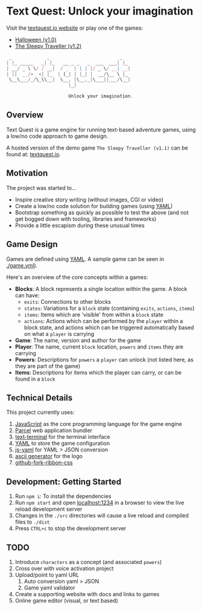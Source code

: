 # Text Quest: Unlock your imagination

Visit the [textquest.io website](https://textquest.io) or play one of the games:

- [Halloween (v1.0)](https://halloween.textquest.io)
- [The Sleepy Traveller (v1.2)](https://traveller.textquest.io)

```javascript
 _             _                          _
| |_ _____   _| |_   __ _ _   _  ___  ___| |_
| __/ _ \ \/ / __|  / _` | | | |/ _ \/ __| __|
| ||  __/>  <| |_  | (_| | |_| |  __/\__ \ |_
 \__\___/_/\_\\__|  \__, |\__,_|\___||___/\__|
                       |_|

                       Unlock your imagination.
```

## Overview

Text Quest is a game engine for running text-based adventure games, using a low/no code approach to game design.

A hosted version of the demo game `The Sleepy Traveller (v1.1)` can be found at: [textquest.io](https://textquest.io/).

## Motivation

The project was started to...

- Inspire creative story writing (without images, CGI or video)
- Create a low/no code solution for building games (using [YAML](https://en.wikipedia.org/wiki/YAML))
- Bootstrap something as quickly as possible to test the above (and not get bogged down with tooling, libraries and frameworks)
- Provide a little escapism during these unusual times

## Game Design

Games are defined using [YAML](https://en.wikipedia.org/wiki/YAML). A sample game can be seen in [./game.yml](./game.yml)).

Here's an overview of the core concepts within a games:

- **Blocks**: A block represents a single location within the game. A block can have:
  - `exits`: Connections to other blocks
  - `states`: Variations for a `block` state (containing `exits`, `actions`, `items`)
  - `items`: Items which are 'visible' from within a `block` state
  - `actions`: Actions which can be performed by the `player` within a block state, and actions which can be triggered automatically based on what a `player` is carrying
- **Game**: The name, version and author for the game
- **Player**: The name, current `block` location, `powers` and `items` they are carrying
- **Powers**: Descriptions for `powers` a `player` can unlock (not listed here, as they are part of the game)
- **Items**: Descriptions for items which the player can carry, or can be found in a `block`

## Technical Details

This project currently uses:

1. [JavaScript](https://en.wikipedia.org/wiki/JavaScript) as the core programming language for the game engine
1. [Parcel](https://parceljs.org/getting_started.html) web application bundler
1. [text-terminal](https://github.com/desholmes/text-terminal) for the terminal interface
1. [YAML](https://en.wikipedia.org/wiki/YAML) to store the game configuration
1. [js-yaml](https://nodeca.github.io/js-yaml/) for YAML > JSON conversion
1. [ascii generator](http://www.network-science.de/ascii/) for the logo
1. [github-fork-ribbon-css](https://simonwhitaker.github.io/github-fork-ribbon-css/)

## Development: Getting Started

1. Run `npm i`: To install the dependencies
1. Run `npm start` and open [localhost:1234](http://localhost:3000) in a browser to view the live reload development server
1. Changes in the `./src` directories will cause a live reload and compiled files to `./dist`
1. Press `CTRL+c` to stop the development server

## TODO

1. Introduce `characters` as a concept (and associated `powers`)
1. Cross over with voice activation project
1. Upload/point to yaml URL
   1. Auto conversion yaml > JSON
   1. Game yaml validator
1. Create a supporting website with docs and links to games
1. Online game editor (visual, or text based)

